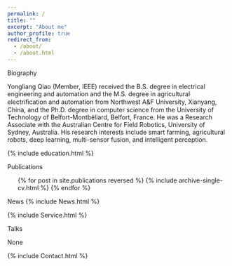 ```yaml
---
permalink: /
title: ""
excerpt: "About me"
author_profile: true
redirect_from: 
  - /about/
  - /about.html
---
```


<span id="Biography" class="section-subheading">Biography</span>
<!-- ====== -->

Yongliang Qiao (Member, IEEE) received the B.S. degree in electrical engineering and automation and the M.S. degree in agricultural electriﬁcation and automation from Northwest A&F University, Xianyang, China, and the Ph.D. degree in computer science from the University of Technology of Belfort-Montbéliard, Belfort, France. He was a Research Associate with the Australian Centre for Field Robotics, University of Sydney, Australia. His research interests include smart farming, agricultural robots, deep learning, multi-sensor fusion, and intelligent perception.

{% include education.html %}

<span id="Publications" class="section-subheading">Publications</span>
  <ul>
  {% for post in site.publications reversed %}
    {% include archive-single-cv.html %}
  {% endfor %}
  </ul>


<span id="News" class="section-subheading">News</span>
{% include News.html %}


<span id="Services"></span>
{% include Service.html %}

<span id="Talks" class="section-subheading">Talks</span>

None

<span id="Contact" class="section-subheading"></span>
  {% include Contact.html %}

<!-- Talks
======
  <ul>
  {% for post in site.talks %}
    {% include archive-single-talk-cv.html %}
  {% endfor %}
  </ul>


Teaching
======
  <ul>
  {% for post in site.teaching %}
    {% include archive-single-cv.html %}
  {% endfor %}
  </ul>


Service and leadership
======
* Currently signed in to 43 different slack teams -->

<!-- 个人Github信息小卡片 -->
<!-- ![Christmas's GitHub stats](https://github-readme-stats.vercel.app/api?username=Shunli-W&show_icons=true&theme=tokyonight) -->

<!-- 个人主页各个国家的访问人数 -->
<!-- <a href="https://flagcounter.me/details/doX"><img src="https://flagcounter.me/doX/" alt="Flag Counter"></a> -->

<!-- 主页访问人数 -->
<!-- ![Visitor Count](https://profile-counter.glitch.me/qiao19981314/count.svg)
![Visitor Count](https://komarev.com/ghpvc/?username=qiao19981314&label=PROFILE+VIEWS) -->
